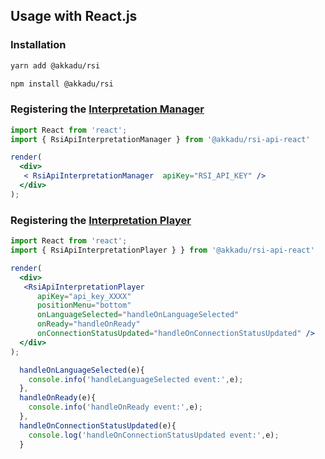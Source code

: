 ## Usage with React.js

### Installation
```bash
yarn add @akkadu/rsi
```
```bash
npm install @akkadu/rsi
```

### Registering the [Interpretation Manager](/interpretation-manager/index.html)

```jsx
import React from 'react';
import { RsiApiInterpretationManager } from '@akkadu/rsi-api-react'

render(
  <div>
   < RsiApiInterpretationManager  apiKey="RSI_API_KEY" />
  </div>
);
```

### Registering the [Interpretation Player](/interpretation-player/index.html)


```jsx
import React from 'react';
import { RsiApiInterpretationPlayer } } from '@akkadu/rsi-api-react'

render(
  <div>
   <RsiApiInterpretationPlayer 
      apiKey="api_key_XXXX" 
      positionMenu="bottom" 
      onLanguageSelected="handleOnLanguageSelected"
      onReady="handleOnReady"
      onConnectionStatusUpdated="handleOnConnectionStatusUpdated" />
  </div>
);

  handleOnLanguageSelected(e){
    console.info('handleLanguageSelected event:',e);
  },
  handleOnReady(e){
    console.info('handleOnReady event:',e);
  },
  handleOnConnectionStatusUpdated(e){
    console.log('handleOnConnectionStatusUpdated event:',e);
  }
```



